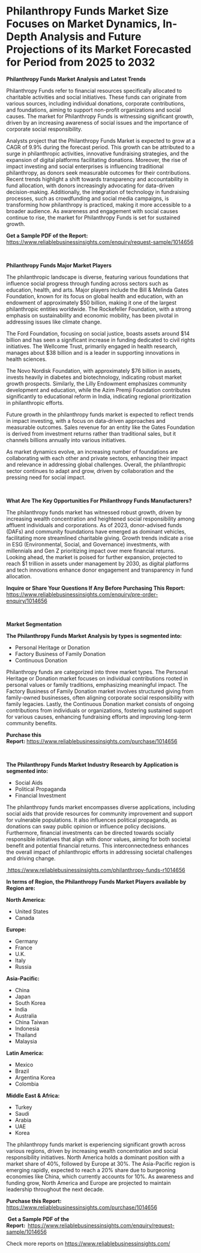 <p><h1>Philanthropy Funds Market Size Focuses on Market Dynamics, In-Depth Analysis and Future Projections of its Market Forecasted for Period from 2025 to 2032</h1></p><p><strong>Philanthropy Funds Market Analysis and Latest Trends</strong></p>
<p><p>Philanthropy Funds refer to financial resources specifically allocated to charitable activities and social initiatives. These funds can originate from various sources, including individual donations, corporate contributions, and foundations, aiming to support non-profit organizations and social causes. The market for Philanthropy Funds is witnessing significant growth, driven by an increasing awareness of social issues and the importance of corporate social responsibility. </p><p>Analysts project that the Philanthropy Funds Market is expected to grow at a CAGR of 9.9% during the forecast period. This growth can be attributed to a surge in philanthropic activities, innovative fundraising strategies, and the expansion of digital platforms facilitating donations. Moreover, the rise of impact investing and social enterprises is influencing traditional philanthropy, as donors seek measurable outcomes for their contributions. Recent trends highlight a shift towards transparency and accountability in fund allocation, with donors increasingly advocating for data-driven decision-making. Additionally, the integration of technology in fundraising processes, such as crowdfunding and social media campaigns, is transforming how philanthropy is practiced, making it more accessible to a broader audience. As awareness and engagement with social causes continue to rise, the market for Philanthropy Funds is set for sustained growth.</p></p>
<p><strong>Get a Sample PDF of the Report:&nbsp;</strong> <a href="https://www.reliablebusinessinsights.com/enquiry/request-sample/1014656?utm_campaign=2306&utm_medium=2&utm_source=Github&utm_content=ia&utm_term=06032025&utm_id=philanthropy-funds">https://www.reliablebusinessinsights.com/enquiry/request-sample/1014656</a></p>
<p>&nbsp;</p>
<p><strong>Philanthropy Funds Major Market Players</strong></p>
<p><p>The philanthropic landscape is diverse, featuring various foundations that influence social progress through funding across sectors such as education, health, and arts. Major players include the Bill & Melinda Gates Foundation, known for its focus on global health and education, with an endowment of approximately $50 billion, making it one of the largest philanthropic entities worldwide. The Rockefeller Foundation, with a strong emphasis on sustainability and economic mobility, has been pivotal in addressing issues like climate change. </p><p>The Ford Foundation, focusing on social justice, boasts assets around $14 billion and has seen a significant increase in funding dedicated to civil rights initiatives. The Wellcome Trust, primarily engaged in health research, manages about $38 billion and is a leader in supporting innovations in health sciences. </p><p>The Novo Nordisk Foundation, with approximately $76 billion in assets, invests heavily in diabetes and biotechnology, indicating robust market growth prospects. Similarly, the Lilly Endowment emphasizes community development and education, while the Azim Premji Foundation contributes significantly to educational reform in India, indicating regional prioritization in philanthropic efforts.</p><p>Future growth in the philanthropy funds market is expected to reflect trends in impact investing, with a focus on data-driven approaches and measurable outcomes. Sales revenue for an entity like the Gates Foundation is derived from investment returns rather than traditional sales, but it channels billions annually into various initiatives.</p><p>As market dynamics evolve, an increasing number of foundations are collaborating with each other and private sectors, enhancing their impact and relevance in addressing global challenges. Overall, the philanthropic sector continues to adapt and grow, driven by collaboration and the pressing need for social impact.</p></p>
<p>&nbsp;</p>
<p><strong>What Are The Key Opportunities For Philanthropy Funds Manufacturers?</strong></p>
<p><p>The philanthropy funds market has witnessed robust growth, driven by increasing wealth concentration and heightened social responsibility among affluent individuals and corporations. As of 2023, donor-advised funds (DAFs) and community foundations have emerged as dominant vehicles, facilitating more streamlined charitable giving. Growth trends indicate a rise in ESG (Environmental, Social, and Governance) investments, with millennials and Gen Z prioritizing impact over mere financial returns. Looking ahead, the market is poised for further expansion, projected to reach $1 trillion in assets under management by 2030, as digital platforms and tech innovations enhance donor engagement and transparency in fund allocation.</p></p>
<p><strong>Inquire or Share Your Questions If Any Before Purchasing This Report:</strong> <a href="https://www.reliablebusinessinsights.com/enquiry/pre-order-enquiry/1014656?utm_campaign=2306&utm_medium=2&utm_source=Github&utm_content=ia&utm_term=06032025&utm_id=philanthropy-funds">https://www.reliablebusinessinsights.com/enquiry/pre-order-enquiry/1014656</a></p>
<p>&nbsp;</p>
<p><strong>Market Segmentation</strong></p>
<p><strong>The Philanthropy Funds Market Analysis by types is segmented into:</strong></p>
<p><ul><li>Personal Heritage or Donation</li><li>Factory Business of Family Donation</li><li>Continuous Donation</li></ul></p>
<p><p>Philanthropy funds are categorized into three market types. The Personal Heritage or Donation market focuses on individual contributions rooted in personal values or family traditions, emphasizing meaningful impact. The Factory Business of Family Donation market involves structured giving from family-owned businesses, often aligning corporate social responsibility with family legacies. Lastly, the Continuous Donation market consists of ongoing contributions from individuals or organizations, fostering sustained support for various causes, enhancing fundraising efforts and improving long-term community benefits.</p></p>
<p><strong>Purchase this Report:&nbsp;</strong><a href="https://www.reliablebusinessinsights.com/purchase/1014656?utm_campaign=2306&utm_medium=2&utm_source=Github&utm_content=ia&utm_term=06032025&utm_id=philanthropy-funds">https://www.reliablebusinessinsights.com/purchase/1014656</a></p>
<p>&nbsp;</p>
<p><strong>The Philanthropy Funds Market Industry Research by Application is segmented into:</strong></p>
<p><ul><li>Social Aids</li><li>Political Propaganda</li><li>Financial Investment</li></ul></p>
<p><p>The philanthropy funds market encompasses diverse applications, including social aids that provide resources for community improvement and support for vulnerable populations. It also influences political propaganda, as donations can sway public opinion or influence policy decisions. Furthermore, financial investments can be directed towards socially responsible initiatives that align with donor values, aiming for both societal benefit and potential financial returns. This interconnectedness enhances the overall impact of philanthropic efforts in addressing societal challenges and driving change.</p></p>
<p><a href="https://www.reliablebusinessinsights.com/philanthropy-funds-r1014656?utm_campaign=2306&utm_medium=2&utm_source=Github&utm_content=ia&utm_term=06032025&utm_id=philanthropy-funds">&nbsp;https://www.reliablebusinessinsights.com/philanthropy-funds-r1014656</a></p>
<p><strong>In terms of Region, the Philanthropy Funds Market Players available by Region are:</strong></p>
<p>
    <p> <strong> North America: </strong>
        <ul>
            <li>United States</li>
            <li>Canada</li>
        </ul>
        </p> 
    <p> <strong> Europe: </strong>
        <ul>
            <li>Germany</li>
            <li>France</li>
            <li>U.K.</li>
            <li>Italy</li>
            <li>Russia</li>
        </ul>
        </p> 
    <p> <strong> Asia-Pacific: </strong>
        <ul>
            <li>China</li>
            <li>Japan</li>
            <li>South Korea</li>
            <li>India</li>
            <li>Australia</li>
            <li>China Taiwan</li>
            <li>Indonesia</li>
            <li>Thailand</li>
            <li>Malaysia</li>
        </ul>
        </p> 
    <p> <strong> Latin America: </strong>
        <ul>
            <li>Mexico</li>
            <li>Brazil</li>
            <li>Argentina Korea</li>
            <li>Colombia</li>
        </ul>
        </p> 
    <p> <strong> Middle East & Africa: </strong>
        <ul>
            <li>Turkey</li>
            <li>Saudi</li>
            <li>Arabia</li>
            <li>UAE</li>
            <li>Korea</li>
        </ul>
    </p>
    </p>
<p><p>The philanthropy funds market is experiencing significant growth across various regions, driven by increasing wealth concentration and social responsibility initiatives. North America holds a dominant position with a market share of 40%, followed by Europe at 30%. The Asia-Pacific region is emerging rapidly, expected to reach a 20% share due to burgeoning economies like China, which currently accounts for 10%. As awareness and funding grow, North America and Europe are projected to maintain leadership throughout the next decade.</p></p>
<p><strong>Purchase this Report: </strong><a href="https://www.reliablebusinessinsights.com/purchase/1014656?utm_campaign=2306&utm_medium=2&utm_source=Github&utm_content=ia&utm_term=06032025&utm_id=philanthropy-funds">https://www.reliablebusinessinsights.com/purchase/1014656</a></p>
<p>&nbsp;<strong>Get a Sample PDF of the Report:&nbsp;&nbsp;</strong><a href="https://www.reliablebusinessinsights.com/enquiry/request-sample/1014656?utm_campaign=2306&utm_medium=2&utm_source=Github&utm_content=ia&utm_term=06032025&utm_id=philanthropy-funds">https://www.reliablebusinessinsights.com/enquiry/request-sample/1014656</a></p>
<p><strong></strong></p>
<p>Check more reports on <a href="https://www.reliablebusinessinsights.com/?utm_campaign=2306&utm_medium=2&utm_source=Github&utm_content=ia&utm_term=06032025&utm_id=philanthropy-funds">https://www.reliablebusinessinsights.com/</a></p>